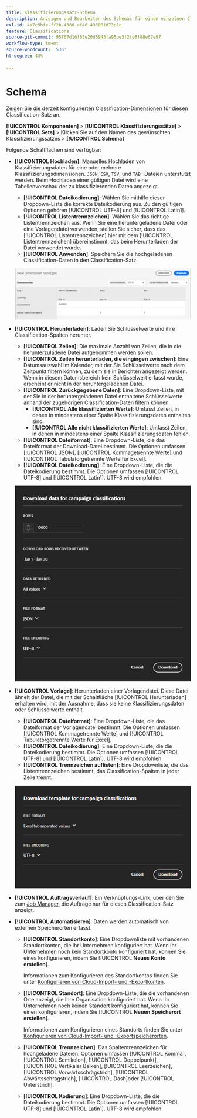 ```yaml
---
title: Klassifizierungssatz-Schema
description: Anzeigen und Bearbeiten des Schemas für einen einzelnen Classification-Satz.
exl-id: 4a7c5bfe-ff2b-4380-af46-435801d73c1e
feature: Classifications
source-git-commit: 95767d10f63e20d5943fa95be3f2fe8f88e67e97
workflow-type: tm+mt
source-wordcount: '536'
ht-degree: 43%

---
```


# Schema

Zeigen Sie die derzeit konfigurierten Classification-Dimensionen für diesen Classification-Satz an.

**[!UICONTROL Komponenten]** > **[!UICONTROL Klassifizierungssätze]** > **[!UICONTROL Sets]** > Klicken Sie auf den Namen des gewünschten Klassifizierungssatzes > **[!UICONTROL Schema]**

Folgende Schaltflächen sind verfügbar:

<!--* **[!UICONTROL Add]**: Adds an empty row so that you can add a classification dimension to the schema.-->
* **[!UICONTROL Hochladen]**: Manuelles Hochladen von Klassifizierungsdaten für eine oder mehrere Klassifizierungsdimensionen. `JSON`, `CSV`, `TSV`, und `TAB` -Dateien unterstützt werden. Beim Hochladen einer gültigen Datei wird eine Tabellenvorschau der zu klassifizierenden Daten angezeigt.
   * **[!UICONTROL Dateikodierung]**: Wählen Sie mithilfe dieser Dropdown-Liste die korrekte Dateikodierung aus. Zu den gültigen Optionen gehören [!UICONTROL UTF-8] und [!UICONTROL Latin1].
   * **[!UICONTROL Listentrennzeichen]**: Wählen Sie das richtige Listentrennzeichen aus. Wenn Sie eine heruntergeladene Datei oder eine Vorlagendatei verwenden, stellen Sie sicher, dass das [!UICONTROL Listentrennzeichen] hier mit dem [!UICONTROL Listentrennzeichen] übereinstimmt, das beim Herunterladen der Datei verwendet wurde.
   * **[!UICONTROL Anwenden]**: Speichern Sie die hochgeladenen Classification-Daten in den Classification-Satz.

  ![Classification-Set-Upload](../../assets/classification-set-upload.png)

* **[!UICONTROL Herunterladen]**: Laden Sie Schlüsselwerte und ihre Classification-Spalten herunter.
   * **[!UICONTROL Zeilen]**: Die maximale Anzahl von Zeilen, die in die herunterzuladene Datei aufgenommen werden sollen.
   * **[!UICONTROL Zeilen herunterladen, die eingingen zwischen]**: Eine Datumsauswahl im Kalender, mit der Sie Schlüsselwerte nach dem Zeitpunkt filtern können, zu dem sie in Berichten angezeigt werden. Wenn in diesem Datumsbereich kein Schlüsselwert erfasst wurde, erscheint er nicht in der heruntergeladenen Datei.
   * **[!UICONTROL Zurückgegebene Daten]**: Eine Dropdown-Liste, mit der Sie in der heruntergeladenen Datei enthaltene Schlüsselwerte anhand der zugehörigen Classification-Daten filtern können.
      * **[!UICONTROL Alle klassifizierten Werte]**: Umfasst Zeilen, in denen in mindestens einer Spalte Klassifizierungsdaten enthalten sind.
      * **[!UICONTROL Alle nicht klassifizierten Werte]**: Umfasst Zeilen, in denen in mindestens einer Spalte Klassifizierungsdaten fehlen.
   * **[!UICONTROL Dateiformat]**: Eine Dropdown-Liste, die das Dateiformat der Download-Datei bestimmt. Die Optionen umfassen [!UICONTROL JSON], [!UICONTROL Kommagetrennte Werte] und [!UICONTROL Tabulatorgetrennte Werte für Excel].
   * **[!UICONTROL Dateikodierung]**: Eine Dropdown-Liste, die die Dateikodierung bestimmt. Die Optionen umfassen [!UICONTROL UTF-8] und [!UICONTROL Latin1]. UTF-8 wird empfohlen.

  ![Herunterladen von Klassifizierungssätzen](../../assets/classification-set-download.png)

* **[!UICONTROL Vorlage]**: Herunterladen einer Vorlagendatei. Diese Datei ähnelt der Datei, die mit der Schaltfläche [!UICONTROL Herunterladen] erhalten wird, mit der Ausnahme, dass sie keine Klassifizierungsdaten oder Schlüsselwerte enthält.
   * **[!UICONTROL Dateiformat]**: Eine Dropdown-Liste, die das Dateiformat der Vorlagendatei bestimmt. Die Optionen umfassen [!UICONTROL Kommagetrennte Werte] und [!UICONTROL Tabulatorgetrennte Werte für Excel].
   * **[!UICONTROL Dateikodierung]**: Eine Dropdown-Liste, die die Dateikodierung bestimmt. Die Optionen umfassen [!UICONTROL UTF-8] und [!UICONTROL Latin1]. UTF-8 wird empfohlen.
   * **[!UICONTROL Trennzeichen auflisten]**: Eine Dropdownliste, die das Listentrennzeichen bestimmt, das Classification-Spalten in jeder Zeile trennt.

  ![Classification-Set-Vorlage](../../assets/classification-set-template.png)

* **[!UICONTROL Auftragsverlauf]**: Ein Verknüpfungs-Link, über den Sie zum [Job Manager](../job-manager.md), die Aufträge nur für diesen Classification-Satz anzeigt.
* **[!UICONTROL Automatisieren]**: Daten werden automatisch von externen Speicherorten erfasst.
   * **[!UICONTROL Standortkonto]**: Eine Dropdownliste mit vorhandenen Standortkonten, die Ihr Unternehmen konfiguriert hat. Wenn Ihr Unternehmen noch kein Standortkonto konfiguriert hat, können Sie eines konfigurieren, indem Sie [!UICONTROL **Neues Konto erstellen**].

     Informationen zum Konfigurieren des Standortkontos finden Sie unter [Konfigurieren von Cloud-Import- und -Exportkonten](/help/components/locations/configure-import-accounts.md).

   * **[!UICONTROL Standort]**: Eine Dropdown-Liste, die die vorhandenen Orte anzeigt, die Ihre Organisation konfiguriert hat. Wenn Ihr Unternehmen noch keinen Standort konfiguriert hat, können Sie einen konfigurieren, indem Sie [!UICONTROL **Neuen Speicherort erstellen**].

     Informationen zum Konfigurieren eines Standorts finden Sie unter [Konfigurieren von Cloud-Import- und -Exportspeicherorten](/help/components/locations/configure-import-locations.md).

   * **[!UICONTROL Trennzeichen]**: Das Spaltentrennzeichen für hochgeladene Dateien. Optionen umfassen [!UICONTROL Komma], [!UICONTROL Semikolon], [!UICONTROL Doppelpunkt], [!UICONTROL Vertikaler Balken], [!UICONTROL Leerzeichen], [!UICONTROL Vorwärtsschrägstrich], [!UICONTROL Abwärtsschrägstrich], [!UICONTROL Dash]oder [!UICONTROL Unterstrich].

   * **[!UICONTROL Kodierung]**: Eine Dropdown-Liste, die die Dateikodierung bestimmt. Die Optionen umfassen [!UICONTROL UTF-8] und [!UICONTROL Latin1]. UTF-8 wird empfohlen.
